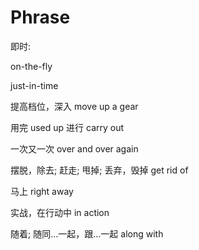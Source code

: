 # Phrase

即时:

on-the-fly

just-in-time

提高档位，深入
move up a gear

用完
used up 
进行
carry out

一次又一次
over and over again

摆脱，除去; 赶走; 甩掉; 丢弃，毁掉
get rid of

马上
right away

实战，在行动中
in action

随着; 随同…一起，跟…一起
along with 